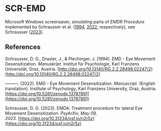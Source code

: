 # SCR-EMD

Microsoft Windows screensaver, *simulating* parts of *EMDR Procedure* implemented by Schrausser et al. ([1994](http://doi.org/10.13140/RG.2.2.28498.02247/2), [2022](https://doi.org/10.5281/zenodo.13787891), respectively), see Schrausser ([2023](https://doi.org/10.31234/osf.io/n2r5z)). 

## References

Schrausser, D. G., Draxler, J., & Plechinger, J. (1994). EMD - Eye Movement Desensitization. *Manuskript*. Institut für Psychologie, Karl Franzens Universität, Graz, Austria. [http://doi.org/10.13140/RG.2.2.28498.02247/2](http://doi.org/10.13140/RG.2.2.28498.02247/2)

———. (2022). EMD - Eye Movement Desensitization. *Manuscript*. (English translation). Institute of Psychology, Karl Franzens University, Graz, Austria. [https://doi.org/10.5281/zenodo.13787891](https://doi.org/10.5281/zenodo.13787891)

Schrausser, D. G. (2023). EMDA: Treatment procedure for lateral Eye Movement Desensitization. *PsyArXiv, May 09, 2023*. [https://doi.org/10.31234/osf.io/n2r5z](https://doi.org/10.31234/osf.io/n2r5z)
